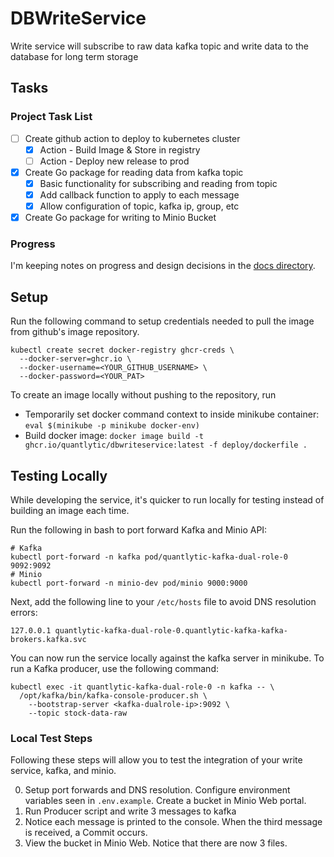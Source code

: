 # DBWriteService
Write service will subscribe to raw data kafka topic and write data to the database for long term storage

## Tasks
### Project Task List
- [ ] Create github action to deploy to kubernetes cluster
    - [x] Action - Build Image & Store in registry
    - [ ] Action - Deploy new release to prod
- [x] Create Go package for reading data from kafka topic
    - [x] Basic functionality for subscribing and reading from topic
    - [x] Add callback function to apply to each message
    - [x] Allow configuration of topic, kafka ip, group, etc
- [x] Create Go package for writing to Minio Bucket

### Progress
I'm keeping notes on progress and design decisions in the [docs directory](/docs/progress-log.md).

## Setup
Run the following command to setup credentials needed to pull the image from github's image repository. 

```
kubectl create secret docker-registry ghcr-creds \
  --docker-server=ghcr.io \
  --docker-username=<YOUR_GITHUB_USERNAME> \
  --docker-password=<YOUR_PAT>
```

To create an image locally without pushing to the repository, run 
- Temporarily set docker command context to inside minikube container: `eval $(minikube -p minikube docker-env)`
- Build docker image: `docker image build -t ghcr.io/quantlytic/dbwriteservice:latest -f deploy/dockerfile .`

## Testing Locally
While developing the service, it's quicker to run locally for testing instead of building an image each time.

Run the following in bash to port forward Kafka and Minio API:
```
# Kafka
kubectl port-forward -n kafka pod/quantlytic-kafka-dual-role-0 9092:9092
# Minio
kubectl port-forward -n minio-dev pod/minio 9000:9000
```

Next, add the following line to your `/etc/hosts` file to avoid DNS resolution errors:
```
127.0.0.1 quantlytic-kafka-dual-role-0.quantlytic-kafka-kafka-brokers.kafka.svc
```

You can now run the service locally against the kafka server in minikube. To run a Kafka producer, use the following command:
```
kubectl exec -it quantlytic-kafka-dual-role-0 -n kafka -- \
  /opt/kafka/bin/kafka-console-producer.sh \
    --bootstrap-server <kafka-dualrole-ip>:9092 \
    --topic stock-data-raw
```

### Local Test Steps
Following these steps will allow you to test the integration of your write service, kafka, and minio. 

0. Setup port forwards and DNS resolution. Configure environment variables seen in `.env.example`. Create a bucket in Minio Web portal.
1. Run Producer script and write 3 messages to kafka
2. Notice each message is printed to the console. When the third message is received, a Commit occurs.
3. View the bucket in Minio Web. Notice that there are now 3 files.